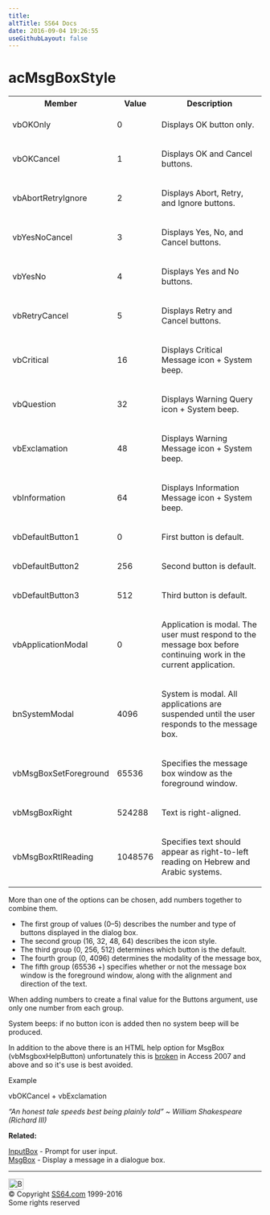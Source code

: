 ```yaml
---
title:
altTitle: SS64 Docs
date: 2016-09-04 19:26:55
useGithubLayout: false
---
```

<!-- #BeginLibraryItem "/Library/head_access.lbi" --><!-- #EndLibraryItem --><h1>acMsgBoxStyle</h1>
<table width="100%"><tbody><tr> <th>
              Member
            </th> <th>
              Value
            </th> <th>
              Description
            </th> </tr><tr> <td> <p> vbOKOnly </p> </td> <td> <p>0</p> </td> <td> <p>Displays OK button only.</p> </td> </tr>
<tr> <td> <p> vbOKCancel </p> </td> <td> <p>1</p> </td> <td> <p>Displays OK and Cancel buttons.</p> </td> </tr>
<tr> <td> <p> vbAbortRetryIgnore </p> </td> <td> <p>2</p> </td> <td> <p>Displays Abort, Retry, and Ignore buttons.</p> </td> </tr>
<tr> <td> <p> vbYesNoCancel </p> </td> <td> <p>3</p> </td> <td> <p>Displays Yes, No, and Cancel buttons.</p> </td> </tr>
<tr> <td> <p> vbYesNo </p> </td> <td> <p>4</p> </td> <td> <p>Displays Yes and No buttons.</p> </td> </tr>
<tr> <td> <p> vbRetryCancel </p> </td> <td> <p>5</p> </td> <td> <p>Displays Retry and Cancel buttons.</p> </td> </tr>
<tr> <td> <p> vbCritical </p> </td> <td> <p>16</p> </td> <td> <p>Displays Critical Message icon + System beep.</p> </td> </tr>
<tr> <td> <p> vbQuestion </p> </td> <td> <p>32</p> </td> <td> <p>Displays Warning Query icon + System beep.</p> </td> </tr>
<tr> <td> <p> vbExclamation </p> </td> <td> <p>48</p> </td> <td> <p>Displays Warning Message icon + System beep.</p> </td> </tr>
<tr> <td> <p> vbInformation </p> </td> <td> <p>64</p> </td> <td> <p>Displays Information Message icon + System beep.</p> </td> </tr>
<tr> <td> <p> vbDefaultButton1 </p> </td> <td> <p>0</p> </td> <td> <p>First button is default.</p> </td> </tr>
<tr> <td> <p> vbDefaultButton2 </p> </td> <td> <p>256</p> </td> <td> <p>Second button is default.</p> </td> </tr>
<tr> <td> <p> vbDefaultButton3 </p> </td> <td> <p>512</p> </td> <td> <p>Third button is default.</p> </td> </tr>
<tr> <td> <p> vbApplicationModal </p> </td> <td> <p>0</p> </td> <td> <p>Application is modal. The user must respond to the message box before continuing work in the current application.</p> </td> </tr>
<tr> <td> <p> bnSystemModal </p> </td> <td> <p>4096</p> </td> <td> <p>System is modal. All applications are suspended until the user responds to the message box.</p> </td> </tr>
<tr> <td> <p> vbMsgBoxSetForeground </p> </td> <td> <p>65536</p> </td> <td> <p>Specifies the message box window as the foreground window.</p> </td> </tr>
<tr> <td> <p> vbMsgBoxRight </p> </td> <td> <p>524288</p> </td> <td> <p>Text is right-aligned.</p> </td> </tr>
<tr> <td> <p> vbMsgBoxRtlReading </p> </td> <td> <p>1048576</p> </td> <td> <p>Specifies text should appear as right-to-left reading on Hebrew and Arabic systems.</p> </td> </tr></tbody></table>
<p>More than one of the options can be chosen, add numbers together to combine them. </p>
<ul>
<li>The first group of values (0–5) describes the number and type of buttons displayed in the dialog box. </li>
<li>The second group (16, 32, 48, 64) describes the icon style. </li>
<li>The third group (0, 256, 512) determines which button is the default.</li>
<li> The fourth group (0, 4096) determines the modality of the message box, </li>
<li>The fifth group (65536 +) specifies whether or not the message box window is the foreground window, along with the alignment and direction of the text. </li>
</ul>
<p>When adding numbers to create a final value for the Buttons argument, use only one number from each group.</p>
<p>System beeps:   if no button icon is added then no system beep will be produced.</p>
<p>In addition to the above there is an HTML help option for MsgBox (vbMsgboxHelpButton) unfortunately this is <a href="http://www.fmsinc.com/FRee/NewTips/VBA/MsgBoxFailsHelpFile/index.html">broken</a> in Access 2007 and above and so it's use is best avoided.</p>
<p>Example</p>
<p class="code">vbOKCancel + vbExclamation</p>
<p class="quote"><i>“An honest tale speeds best being plainly told” ~ William Shakespeare (Richard III)</i></p>
<p><b>Related:</b></p>
<p><a href="inputbox.html">InputBox</a> - Prompt for user input.<br>
<a href="msgbox.html">MsgBox</a> - Display a message in a dialogue box.</p><!-- #BeginLibraryItem "/Library/foot_access.lbi" --><p>
<!-- access -->

<hr>
<div id="bl" class="footer"><a href="acmsgboxstyle.html#"><img src="../images/top.png" width="30" height="22" alt="Back to the Top"></a></div>
<div id="br" class="footer, tagline">© Copyright <a href="../index.html">SS64.com</a> 1999-2016<br>
Some rights reserved</div><!-- #EndLibraryItem -->

